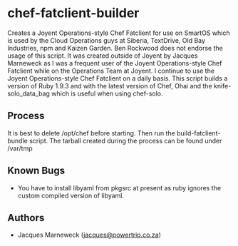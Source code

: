 chef-fatclient-builder
======================

Creates a Joyent Operations-style Chef Fatclient for use on SmartOS which is used by
the Cloud Operations guys at Siberia, TextDrive, Old Bay Industries, npm and Kaizen
Garden.  Ben Rockwood does not endorse the usage of this script.  It was created
outside of Joyent by Jacques Marneweck as I was a frequent user of the Joyent
Operations-style Chef Fatclient while on the Operations Team at Joyent.  I continue
to use the Joyent Operations-style Chef Fatclient on a daily basis.  This script
builds a version of Ruby 1.9.3 and with the latest version of Chef, Ohai and the
knife-solo_data_bag which is useful when using chef-solo.

Process
-------

It is best to delete /opt/chef before starting.  Then run the build-fatclient-bundle
script.  The tarball created during the process can be found under /var/tmp

Known Bugs
----------

 * You have to install libyaml from pkgsrc at present as ruby ignores the custom compiled
   version of libyaml.

Authors
-------

 * Jacques Marneweck (jacques@powertrip.co.za)
